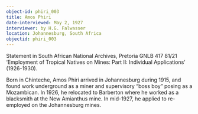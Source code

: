 ```yaml
---
object-id: phiri_003
title: Amos Phiri
date-interviewed: May 2, 1927
interviewer: by H.G. Falwasser
location: Johannesburg, South Africa
objectid: phiri_003
---
```


Statement in South African National Archives, Pretoria GNLB 417 81/21 ‘Employment of Tropical Natives on Mines: Part II: Individual Applications’ (1926-1930).  

Born in Chinteche, Amos Phiri arrived in Johannesburg during 1915, and found work underground as a miner and supervisory “boss boy” posing as a Mozambican. In 1926, he relocated to Barberton where he worked as a blacksmith at the New Amianthus mine. In mid-1927, he applied to re-employed on the Johannesburg mines.
